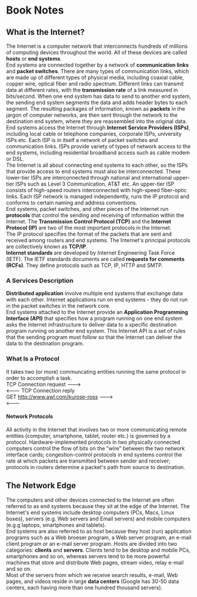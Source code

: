 # Book Notes

## What is the Internet?
The Internet is a computer network that interconnects hundreds of millions of computing devices throughout the world. All of these devices are called **hosts** or **end systems**. <br />
End systems are connected together by a network of **communication links** and **packet switches**. There are many types of communication links, which are made up of different types of physical media, including coaxial cable, copper wire, optical fiber and radio spectrum. Different links can transmit data at different rates, with the **transmission rate** of a link measured in bits/second. When one end system has data to send to another end system, the sending end system segments the data and adds header bytes to each segment. The resulting packages of information, known as **packets** in the jargon of computer networks, are then sent through the network to the destination end system, where they are reassembled into the original data. <br />
End systems access the Internet through **Internet Service Providers (ISPs)**, including local cable or telephone companies, corporate ISPs, university ISPs etc. Each ISP is in itself a network of packet switches and communication links. ISPs provide variety of types of network access to the end systems, including residential broadband access such as cable modem or DSL. <br />
The Internet is all about connecting end systems to each other, so the ISPs that provide access to end systems must also be interconnected. These lower-tier ISPs are interconnected through national and international upper-tier ISPs such as Level 3 Communication, AT&T etc. An upper-tier ISP consists of high-speed routers interconnected with high-speed fiber-optic links. Each ISP network is managed independently, runs the IP protocol and conforms to certain naming and address conventions. <br />
End systems, packet switches, and other pieces of the Internet run **protocols** that control the sending and receiving of information within the Internet. The **Transmission Control Protocol (TCP)** and the **Internet Protocol (IP)** are two of the most important protocols in the Internet. <br />
The IP protocol specifies the format of the packets that are sent and received among routers and end systems. The Internet's principal protocols are collectively known as **TCP/IP**. <br />
**Internet standards** are developed by Internet Engineering Task Force (IETF). The IETF standards documents are called **requests for comments (RCFs)**. They define protocols such as TCP, IP, HTTP and SMTP.

### A Services Description
**Distributed application** involve multiple end systems that exchange data with each other. Internet applications run on end systems - they do not run in the packet switches in the network core. <br />
End systems attached to the Internet provide an **Application Programming Interface (API)** that specifies how a program running on one end system asks the Internet infrastructure to deliver data to a specific destination program running on another end system. This Internet API is a set of rules that the sending program must follow so that the Internet can deliver the data to the destination program.

### What Is a Protocol
It takes two (or more) communcating entities running the same protocol in order to accomplish a task. <br />
TCP Connection request ---> <br />
<--- TCP Connection reply <br />
GET http://www.awl.com/kurose-ross ---> <br />
<--- <file> <br />

#### Network Protocols
All activity in the Internet that involves two or more communicating remote entities (computer, smartphone, tablet, router etc.) is governed by a protocol.
Hardware-implemented protocols in two physically connected computers control the flow of bits on the "wire" between the two network interface cards; congestion-control protocols in end systems control the rate at which packets are transmitted between sender and receiver; protocols in routers determine a packet's path from source to destination. <br />

## The Network Edge
The computers and other devices connected to the Internet are often referred to as end systems because they sit at the edge of the Internet. The Internet's end systems include desktop computers (PCs, Macs, Linux boxes), servers (e.g. Web servers and Email servers) and mobile computers (e.g.g laptops, smartphones and tablets). <br />
End systems are also referred to as *host* because they host (run) application programs such as a Web broeser program, a Web server program, an e-mail client program or an e-mail server program. Hosts are divided into two categories: **clients** and **servers**. Clients tend to be desktop and mobile PCs, smartphones and so on, whereas servers tend to be more powerful machines that store and distribute Web pages, stream video, relay e-mail and so on. <br /> 
Most of the servers from which we receive search results, e-mail, Web pages, and videos reside in large **data centers** (Google has 30-50 data centers, each having more than one hundred thousand servers).
